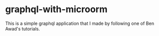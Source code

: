 # graphql-with-microorm
This is a simple graphql application that I made by following one of Ben Awad's tutorials.
